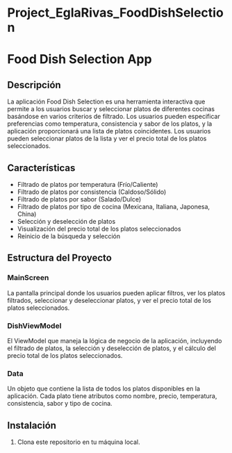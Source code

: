 # Project_EglaRivas_FoodDishSelection
# Food Dish Selection App

## Descripción

La aplicación Food Dish Selection es una herramienta interactiva que permite a los usuarios buscar y seleccionar platos de diferentes cocinas basándose en varios criterios de filtrado. Los usuarios pueden especificar preferencias como temperatura, consistencia y sabor de los platos, y la aplicación proporcionará una lista de platos coincidentes. Los usuarios pueden seleccionar platos de la lista y ver el precio total de los platos seleccionados.

## Características

- Filtrado de platos por temperatura (Frío/Caliente)
- Filtrado de platos por consistencia (Caldoso/Sólido)
- Filtrado de platos por sabor (Salado/Dulce)
- Filtrado de platos por tipo de cocina (Mexicana, Italiana, Japonesa, China)
- Selección y deselección de platos
- Visualización del precio total de los platos seleccionados
- Reinicio de la búsqueda y selección

## Estructura del Proyecto

### MainScreen

La pantalla principal donde los usuarios pueden aplicar filtros, ver los platos filtrados, seleccionar y deseleccionar platos, y ver el precio total de los platos seleccionados.

### DishViewModel

El ViewModel que maneja la lógica de negocio de la aplicación, incluyendo el filtrado de platos, la selección y deselección de platos, y el cálculo del precio total de los platos seleccionados.

### Data

Un objeto que contiene la lista de todos los platos disponibles en la aplicación. Cada plato tiene atributos como nombre, precio, temperatura, consistencia, sabor y tipo de cocina.

## Instalación

1. Clona este repositorio en tu máquina local.
   
